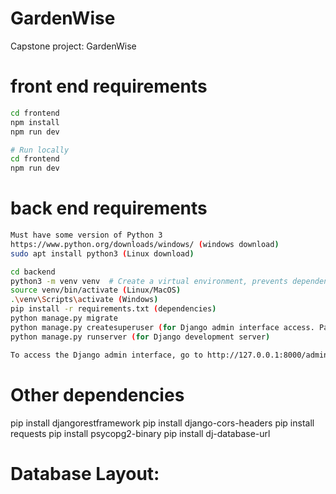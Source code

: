 # GardenWise
Capstone project: GardenWise

# front end requirements
```bash
cd frontend
npm install
npm run dev
```

```bash
# Run locally
cd frontend
npm run dev
```
# back end requirements
```bash
Must have some version of Python 3 
https://www.python.org/downloads/windows/ (windows download)
sudo apt install python3 (Linux download)

cd backend
python3 -m venv venv  # Create a virtual environment, prevents dependency and project conflicts
source venv/bin/activate (Linux/MacOS)
.\venv\Scripts\activate (Windows)
pip install -r requirements.txt (dependencies)
python manage.py migrate
python manage.py createsuperuser (for Django admin interface access. Pass will not display as a security measure, enter as normal)
python manage.py runserver (for Django development server)

To access the Django admin interface, go to http://127.0.0.1:8000/admin/ after user creation, and log in using the super user acc you just made
```
# Other dependencies
pip install djangorestframework
pip install django-cors-headers
pip install requests
pip install psycopg2-binary
pip install dj-database-url

# Database Layout:
